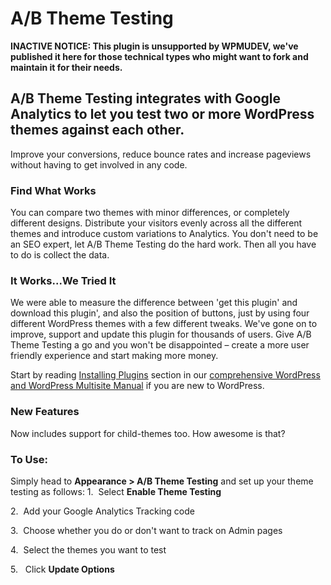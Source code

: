 # A/B Theme Testing

**INACTIVE NOTICE: This plugin is unsupported by WPMUDEV, we've published it here for those technical types who might want to fork and maintain it for their needs.**


## A/B Theme Testing integrates with Google Analytics to let you test two or more WordPress themes against each other.

Improve your conversions, reduce bounce rates and increase pageviews without having to get involved in any code.

### Find What Works

You can compare two themes with minor differences, or completely different designs. Distribute your visitors evenly across all the different themes and introduce custom variations to Analytics. You don't need to be an SEO expert, let A/B Theme Testing do the hard work. Then all you have to do is collect the data.

### It Works...We Tried It

We were able to measure the difference between 'get this plugin' and download this plugin', and also the position of buttons, just by using four different WordPress themes with a few different tweaks. We've gone on to improve, support and update this plugin for thousands of users. Give A/B Theme Testing a go and you won't be disappointed – create a more user friendly experience and start making more money.

Start by reading [Installing Plugins](https://premium.wpmudev.org/wpmu-manual/using-regular-plugins-on-wpmu/) section in our [comprehensive WordPress and WordPress Multisite Manual](https://premium.wpmudev.org/wpmu-manual/) if you are new to WordPress.

### New Features

Now includes support for child-themes too. How awesome is that?

### To Use:

Simply head to **Appearance > A/B Theme Testing** and set up your theme testing as follows: 
1.  Select **Enable Theme Testing**

2.  Add your Google Analytics Tracking code 

3.  Choose whether you do or don't want to track on Admin pages 

4.  Select the themes you want to test

5.   Click **Update Options**
